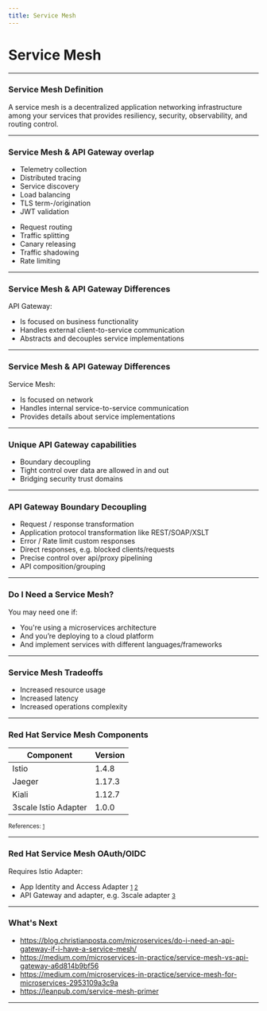 ```yaml
---
title: Service Mesh
---
```


<!-- .slide: class="master01" -->

# Service Mesh

---

<!-- .slide: class="text-left" -->
### Service Mesh Definition

A service mesh is a decentralized application networking infrastructure among your services that provides resiliency, security, observability, and routing control. 

---

<!-- .slide: class="text-left" -->
### Service Mesh & API Gateway overlap

<div class="container">
<div class="col">

* Telemetry collection
* Distributed tracing
* Service discovery
* Load balancing
* TLS term-/origination
* JWT validation

</div>
<div class="col">

* Request routing
* Traffic splitting
* Canary releasing
* Traffic shadowing
* Rate limiting

</div>
</div>

---

<!-- .slide: class="text-left" -->
### Service Mesh & API Gateway Differences

 API Gateway:
  * Is focused on business functionality
  * Handles external client-to-service communication
  * Abstracts and decouples service implementations

---

<!-- .slide: class="text-left" -->
### Service Mesh & API Gateway Differences

Service Mesh:
  * Is focused on network
  * Handles internal service-to-service communication
  * Provides details about service implementations

---

<!-- .slide: class="text-left" -->
### Unique API Gateway capabilities

* Boundary decoupling
* Tight control over data are allowed in and out
* Bridging security trust domains

---

<!-- .slide: class="text-left" -->
### API Gateway Boundary Decoupling

* Request / response transformation
* Application protocol transformation like REST/SOAP/XSLT
* Error / Rate limit custom responses
* Direct responses, e.g. blocked clients/requests
* Precise control over api/proxy pipelining
* API composition/grouping

---

<!-- .slide: class="text-left" -->
### Do I Need a Service Mesh?

You may need one if:
* You're using a microservices architecture
* And you’re deploying to a cloud platform
* And implement services with different languages/frameworks

---

<!-- .slide: class="text-left" -->
### Service Mesh Tradeoffs

* Increased resource usage
* Increased latency
* Increased operations complexity

---

<!-- .slide: class="text-left" -->
### Red Hat Service Mesh Components

| Component            | Version |
| -------------------- | ------- |
| Istio                | 1.4.8   |
| Jaeger               | 1.17.3  |
| Kiali                | 1.12.7  |
| 3scale Istio Adapter | 1.0.0   |

<small>References: <small>[1]</small></small>

[1]: https://docs.openshift.com/container-platform/4.4/service_mesh/servicemesh-release-notes.html#component-versions-included-in-red-hat-openshift-service-mesh-version-1-1-4

---

<!-- .slide: class="text-left" -->
### Red Hat Service Mesh OAuth/OIDC

Requires Istio Adapter:

* App Identity and Access Adapter <small>[1] [2]</small>
* API Gateway and adapter, e.g. 3scale adapter <small>[3]</small>

[1]: https://github.com/ibm-cloud-security/app-identity-and-access-adapter
[2]: https://istio.io/latest/blog/2019/app-identity-and-access-adapter/
[3]: https://docs.openshift.com/container-platform/4.4/service_mesh/threescale_adapter/threescale-adapter.html

---

<!-- .slide: class="text-left" -->
### What's Next

* https://blog.christianposta.com/microservices/do-i-need-an-api-gateway-if-i-have-a-service-mesh/
* https://medium.com/microservices-in-practice/service-mesh-vs-api-gateway-a6d814b9bf56
* https://medium.com/microservices-in-practice/service-mesh-for-microservices-2953109a3c9a
* https://leanpub.com/service-mesh-primer

---

